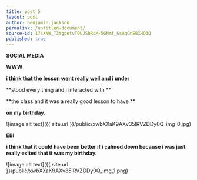 ```yaml
---
title: post 5
layout: post
author: benjamin.jackson
permalink: /untitled-document/
source-id: 17sXNW_T3tgpetvT0UJShRcM-5GNmf_GsAqGnE8XHO3Q
published: true
---
```

**SOCIAL MEDIA**

**WWW**

**i think that the lesson went really well and i under**

**stood every thing and i interacted with **

**the class and it was a really good lesson to have **

**on my birthday.**

![image alt text]({{ site.url }}/public/xwbXXaK9AXv35lRVZDDy0Q_img_0.jpg)

**EBI**

**i think that it could have been better if                          i calmed down because i was just really exited       that it was my birthday.**

![image alt text]({{ site.url }}/public/xwbXXaK9AXv35lRVZDDy0Q_img_1.png)

